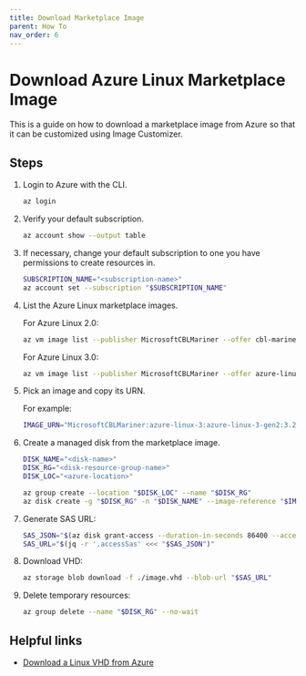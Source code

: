```yaml
---
title: Download Marketplace Image
parent: How To
nav_order: 6
---
```


# Download Azure Linux Marketplace Image

This is a guide on how to download a marketplace image from Azure so that it can be
customized using Image Customizer.

## Steps

1. Login to Azure with the CLI.

   ```bash
   az login
   ```

2. Verify your default subscription.

   ```bash
   az account show --output table
   ```

3. If necessary, change your default subscription to one you have permissions to create
   resources in.

   ```bash
   SUBSCRIPTION_NAME="<subscription-name>"
   az account set --subscription "$SUBSCRIPTION_NAME"
   ```

4. List the Azure Linux marketplace images.

   For Azure Linux 2.0:

   ```bash
   az vm image list --publisher MicrosoftCBLMariner --offer cbl-mariner --sku cbl-mariner-2-gen2 --all --output table
   ```

   For Azure Linux 3.0:

   ```bash
   az vm image list --publisher MicrosoftCBLMariner --offer azure-linux-3 --sku azure-linux-3-gen2 --all --output table
   ```

5. Pick an image and copy its URN.

   For example:

   ```bash
   IMAGE_URN="MicrosoftCBLMariner:azure-linux-3:azure-linux-3-gen2:3.20250102.02"
   ```

6. Create a managed disk from the marketplace image.

   ```bash
   DISK_NAME="<disk-name>"
   DISK_RG="<disk-resource-group-name>"
   DISK_LOC="<azure-location>"

   az group create --location "$DISK_LOC" --name "$DISK_RG"
   az disk create -g "$DISK_RG" -n "$DISK_NAME" --image-reference "$IMAGE_URN"
   ```

7. Generate SAS URL:

   ```bash
   SAS_JSON="$(az disk grant-access --duration-in-seconds 86400 --access-level Read --name "$DISK_NAME" --resource-group "$DISK_RG")"
   SAS_URL="$(jq -r '.accessSas' <<< "$SAS_JSON")"
   ```

8. Download VHD:

   ```bash
   az storage blob download -f ./image.vhd --blob-url "$SAS_URL"
   ```

9. Delete temporary resources:

   ```bash
   az group delete --name "$DISK_RG" --no-wait
   ```

## Helpful links

- [Download a Linux VHD from Azure](https://learn.microsoft.com/en-us/azure/virtual-machines/linux/download-vhd?tabs=azure-cli)
